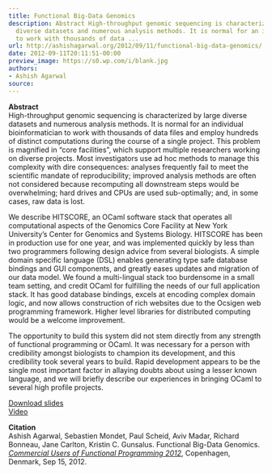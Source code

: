 ```yaml
---
title: Functional Big-Data Genomics
description: Abstract High-throughput genomic sequencing is characterized by large
  diverse datasets and numerous analysis methods. It is normal for an individual bioinformatician
  to work with thousands of data ...
url: http://ashishagarwal.org/2012/09/11/functional-big-data-genomics/
date: 2012-09-11T20:11:51-00:00
preview_image: https://s0.wp.com/i/blank.jpg
authors:
- Ashish Agarwal
source:
---
```


<p><strong>Abstract</strong><br/>
High-throughput genomic sequencing is characterized by large diverse datasets and numerous analysis methods. It is normal for an individual bioinformatician to work with thousands of data files and employ hundreds of distinct computations during the course of a single project. This problem is magnified in &ldquo;core facilities&rdquo;, which support multiple researchers working on diverse projects. Most investigators use ad hoc methods to manage this complexity with dire consequences: analyses frequently fail to meet the scientific mandate of reproducibility; improved analysis methods are often not considered because recomputing all downstream steps would be overwhelming; hard drives and CPUs are used sub-optimally; and, in some cases, raw data is lost.</p>
<p>We describe HITSCORE, an OCaml software stack that operates all computational aspects of the Genomics Core Facility at New York University&rsquo;s Center for Genomics and Systems Biology. HITSCORE has been in production use for one year, and was implemented quickly by less than two programmers following design advice from several biologists. A simple domain specific language (DSL) enables generating type safe database bindings and GUI components, and greatly eases updates and migration of our data model. We found a multi-lingual stack too burdensome in a small team setting, and credit OCaml for fulfilling the needs of our full application stack. It has good database bindings, excels at encoding complex domain logic, and now allows construction of rich websites due to the Ocsigen web programming framework. Higher level libraries for distributed computing would be a welcome improvement.</p>
<p>The opportunity to build this system did not stem directly from any strength of functional programming or OCaml. It was necessary for a person with credibility amongst biologists to champion its development, and this credibility took several years to build. Rapid development appears to be the single most important factor in allaying doubts about using a lesser known language, and we will briefly describe our experiences in bringing OCaml to several high profile projects.</p>
<p><a href="http://ashishagarwal.org/wp-content/uploads/2012/09/Functional-Big-Data-Genomics-CUFP2012.pdf" class="pdf">Download slides</a><br/>
<a href="http://www.youtube.com/watch?feature=plcp&amp;v=02YykaSMP0I" class="television">Video</a></p>
<p><strong>Citation</strong><br/>
Ashish Agarwal, Sebastien Mondet, Paul Scheid, Aviv Madar, Richard Bonneau, Jane Carlton, Kristin C. Gunsalus. Functional Big-Data Genomics. <em><a href="http://cufp.org/conference/2012">Commercial Users of Functional Programming 2012</a></em>, Copenhagen, Denmark, Sep 15, 2012.</p>

